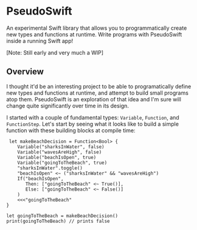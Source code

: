 # PseudoSwift
An experimental Swift library that allows you to programmatically create new types and functions at runtime. Write programs with PseudoSwift inside a running Swift app! 

[Note: Still early and very much a WIP] 

## Overview

I thought it'd be an interesting project to be able to programatically define new types and functions at runtime, and attempt to build small programs atop them. PseudoSwift is an exploration of that idea and I'm sure will change quite significantly over time in its design.

I started with a couple of fundamental types: `Variable`, `Function`, and `FunctionStep`. Let's start by seeing what it looks like to build a simple function with these building blocks at compile time:

```
 let makeBeachDecision = Function<Bool> {
    Variable("sharksInWater", false)
    Variable("wavesAreHigh", false)
    Variable("beachIsOpen", true)
    Variable("goingToTheBeach", true)
    "sharksInWater".toggle()
    "beachIsOpen" <~ ("sharksInWater" && "wavesAreHigh")
    If("beachIsOpen",
       Then: ["goingToTheBeach" <~ True()],
       Else: ["goingToTheBeach" <~ False()]
    )
    <<<"goingToTheBeach"
}

let goingToTheBeach = makeBeachDecision()
print(goingToTheBeach) // prints false
```

